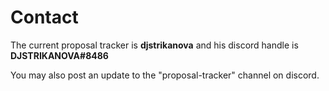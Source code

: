 # Contact

The current proposal tracker is **djstrikanova** and his discord handle is **DJSTRIKANOVA\#8486**

You may also post an update to the "proposal-tracker" channel on discord.

